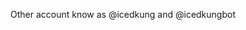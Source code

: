 Other account know as @icedkung and @icedkungbot

<!---
arnonsang/arnonsang is a ✨ special ✨ repository because its `README.md` (this file) appears on your GitHub profile.
You can click the Preview link to take a look at your changes.
--->
